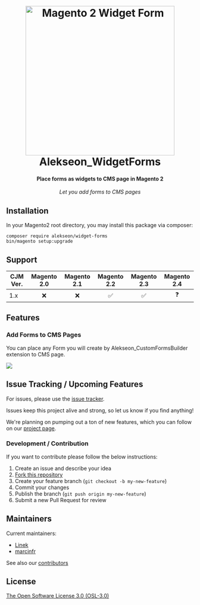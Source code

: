 
<h1 align="center">  
<br/>
  <img src="https://i.imgur.com/b2oclHA.png" alt="Magento 2 Widget Form" width="400">  
  <br>  
  Alekseon_WidgetForms
  <br>  
</h1>  
  
<h4 align="center">Place forms as widgets to CMS page in Magento 2</h4>  
  
<p align="center"><i>Let you add forms to CMS pages</i></p>  
  
  
## Installation  
  
In your Magento2 root directory, you may install this package via composer:  
  
```  
composer require alekseon/widget-forms 
bin/magento setup:upgrade  
```  
  
  
## Support  
  
CJM Ver. | Magento 2.0 | Magento 2.1 | Magento 2.2 | Magento 2.3 | Magento 2.4  
--- | :---: | :---: | :---: | :---: | :---:  
1.x | :x: | :x: | :white_check_mark: | :white_check_mark: | :question:  
  
  
## Features  
  
### Add Forms to CMS Pages 
  
You can place any Form you will create by Alekseon_CustomFormsBuilder extension to CMS page.

<img src="https://i.imgur.com/0foIQFe.png"/>  

 
  
## Issue Tracking / Upcoming Features  
  
For issues, please use the [issue tracker](https://github.com/Alekseon/widget-forms/issues).  
  
Issues keep this project alive and strong, so let us know if you find anything!  
  
We're planning on pumping out a ton of new features, which you can follow on our [project page](https://github.com/Alekseon/widget-forms/projects/1).  
  
### Development / Contribution  
  
If you want to contribute please follow the below instructions:  
  
1. Create an issue and describe your idea  
2. [Fork this repository](https://github.com/Alekseon/widget-forms/fork)  
3. Create your feature branch (`git checkout -b my-new-feature`)  
4. Commit your changes  
5. Publish the branch (`git push origin my-new-feature`)  
6. Submit a new Pull Request for review  
  
## Maintainers  
  
Current maintainers:  

* [Linek](https://github.com/Linek)
* [marcinfr](https://github.com/marcinfr)
  
See also our [contributors](https://github.com/Alekseon/widget-forms/graphs/contributors)  
  
  
## License  
  
[The Open Software License 3.0 (OSL-3.0)](https://opensource.org/licenses/OSL-3.0)